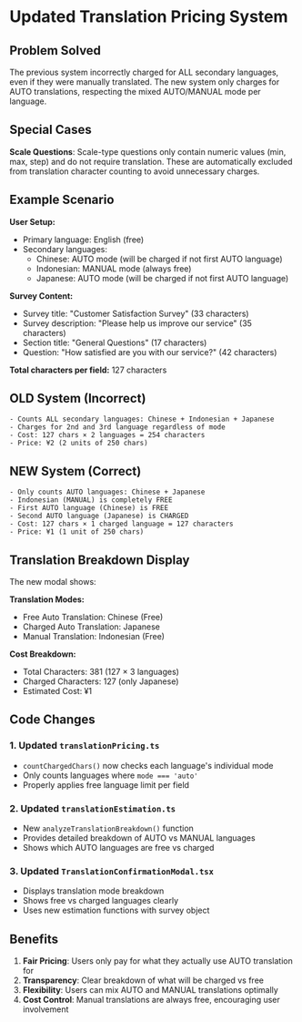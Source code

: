 # Updated Translation Pricing System

## Problem Solved

The previous system incorrectly charged for ALL secondary languages, even if they were manually translated. The new system only charges for AUTO translations, respecting the mixed AUTO/MANUAL mode per language.

## Special Cases

**Scale Questions**: Scale-type questions only contain numeric values (min, max, step) and do not require translation. These are automatically excluded from translation character counting to avoid unnecessary charges.

## Example Scenario

**User Setup:**

- Primary language: English (free)
- Secondary languages:
  - Chinese: AUTO mode (will be charged if not first AUTO language)
  - Indonesian: MANUAL mode (always free)
  - Japanese: AUTO mode (will be charged if not first AUTO language)

**Survey Content:**

- Survey title: "Customer Satisfaction Survey" (33 characters)
- Survey description: "Please help us improve our service" (35 characters)
- Section title: "General Questions" (17 characters)
- Question: "How satisfied are you with our service?" (42 characters)

**Total characters per field:** 127 characters

## OLD System (Incorrect)

```
- Counts ALL secondary languages: Chinese + Indonesian + Japanese
- Charges for 2nd and 3rd language regardless of mode
- Cost: 127 chars × 2 languages = 254 characters
- Price: ¥2 (2 units of 250 chars)
```

## NEW System (Correct)

```
- Only counts AUTO languages: Chinese + Japanese
- Indonesian (MANUAL) is completely FREE
- First AUTO language (Chinese) is FREE
- Second AUTO language (Japanese) is CHARGED
- Cost: 127 chars × 1 charged language = 127 characters
- Price: ¥1 (1 unit of 250 chars)
```

## Translation Breakdown Display

The new modal shows:

**Translation Modes:**

- Free Auto Translation: Chinese (Free)
- Charged Auto Translation: Japanese
- Manual Translation: Indonesian (Free)

**Cost Breakdown:**

- Total Characters: 381 (127 × 3 languages)
- Charged Characters: 127 (only Japanese)
- Estimated Cost: ¥1

## Code Changes

### 1. Updated `translationPricing.ts`

- `countChargedChars()` now checks each language's individual mode
- Only counts languages where `mode === 'auto'`
- Properly applies free language limit per field

### 2. Updated `translationEstimation.ts`

- New `analyzeTranslationBreakdown()` function
- Provides detailed breakdown of AUTO vs MANUAL languages
- Shows which AUTO languages are free vs charged

### 3. Updated `TranslationConfirmationModal.tsx`

- Displays translation mode breakdown
- Shows free vs charged languages clearly
- Uses new estimation functions with survey object

## Benefits

1. **Fair Pricing**: Users only pay for what they actually use AUTO translation for
2. **Transparency**: Clear breakdown of what will be charged vs free
3. **Flexibility**: Users can mix AUTO and MANUAL translations optimally
4. **Cost Control**: Manual translations are always free, encouraging user involvement
